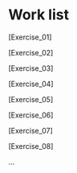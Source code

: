 # Work list

[Exercise_01]

[Exercise_02]

[Exercise_03]

[Exercise_04]

[Exercise_05]

[Exercise_06]

[Exercise_07]

[Exercise_08]

...
